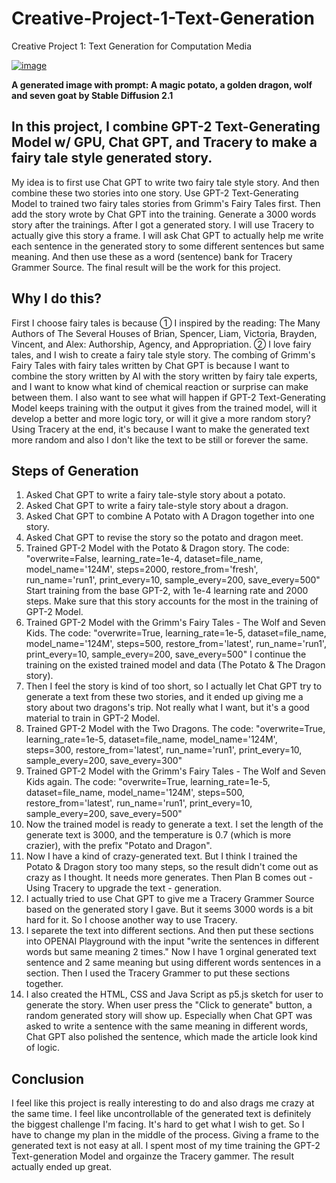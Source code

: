 # Creative-Project-1-Text-Generation
Creative Project 1: Text Generation for Computation Media

<a href="https://ibb.co/DVJmtnT"><img src="https://i.ibb.co/ngG4bSt/image.jpg" alt="image"></a><br />

**A generated image with prompt: A magic potato, a golden dragon, wolf and seven goat by Stable Diffusion 2.1**

## In this project, I combine GPT-2 Text-Generating Model w/ GPU, Chat GPT, and Tracery to make a fairy tale style generated story.
My idea is to first use Chat GPT to write two fairy tale style story. And then combine these two stories into one story. 
Use GPT-2 Text-Generating Model to trained two fairy tales stories from Grimm's Fairy Tales first. Then add the story wrote by Chat GPT into the training. Generate a 3000 words story after the trainings. 
After I got a generated story. I will use Tracery to actually give this story a frame. I will ask Chat GPT to actually help me write each sentence in the generated story to some different sentences but same meaning. And then use these as a word (sentence) bank for Tracery Grammer Source.
The final result will be the work for this project.

## Why I do this?
First I choose fairy tales is because ① I inspired by the reading: The Many Authors of The Several Houses of Brian, Spencer, Liam, Victoria, Brayden, Vincent, and Alex: Authorship, Agency, and Appropriation. ② I love fairy tales, and I wish to create a fairy tale style story.
The combing of Grimm's Fairy Tales with fairy tales written by Chat GPT is because I want to combine the story written by AI with the story written by fairy tale experts, and I want to know what kind of chemical reaction or surprise can make between them.
I also want to see what will happen if GPT-2 Text-Generating Model keeps training with the output it gives from the trained model, will it develop a better and more logic tory, or will it give a more random story?
Using Tracery at the end, it's because I want to make the generated text more random and also I don't like the text to be still or forever the same. 

## Steps of Generation
1. Asked Chat GPT to write a fairy tale-style story about a potato.
2. Asked Chat GPT to write a fairy tale-style story about a dragon.
3. Asked Chat GPT to combine A Potato with A Dragon together into one story.
4. Asked Chat GPT to revise the story so the potato and dragon meet.
5. Trained GPT-2 Model with the Potato & Dragon story. The code:
             "overwrite=False,
              learning_rate=1e-4,
              dataset=file_name,
              model_name='124M',
              steps=2000,
              restore_from='fresh',
              run_name='run1',
              print_every=10,
              sample_every=200,
              save_every=500"
Start training from the base GPT-2, with 1e-4 learning rate and 2000 steps. Make sure that this story accounts for the most in the training of GPT-2 Model.
6. Trained GPT-2 Model with the Grimm's Fairy Tales - The Wolf and Seven Kids. The code:
             "overwrite=True,
              learning_rate=1e-5,
              dataset=file_name,
              model_name='124M',
              steps=500,
              restore_from='latest',
              run_name='run1',
              print_every=10,
              sample_every=200,
              save_every=500"
I continue the training on the existed trained model and data (The Potato & The Dragon story).
7. Then I feel the story is kind of too short, so I actually let Chat GPT try to generate a text from these two stories, and it ended up giving me a story about two dragons's trip. Not really what I want, but it's a good material to train in GPT-2 Model.
8. Trained GPT-2 Model with the Two Dragons. The code:
             "overwrite=True,
              learning_rate=1e-5,
              dataset=file_name,
              model_name='124M',
              steps=300,
              restore_from='latest',
              run_name='run1',
              print_every=10,
              sample_every=200,
              save_every=300"
9. Trained GPT-2 Model with the Grimm's Fairy Tales - The Wolf and Seven Kids again. The code:
             "overwrite=True,
              learning_rate=1e-5,
              dataset=file_name,
              model_name='124M',
              steps=500,
              restore_from='latest',
              run_name='run1',
              print_every=10,
              sample_every=200,
              save_every=500"
10. Now the trained model is ready to generate a text. I set the length of the generate text is 3000, and the temperature is 0.7 (which is more crazier), with the prefix "Potato and Dragon".
11. Now I have a kind of crazy-generated text. But I think I trained the Potato & Dragon story too many steps, so the result didn't come out as crazy as I thought. It needs more generates. Then Plan B comes out - Using Tracery to upgrade the text - generation.
12. I actually tried to use Chat GPT to give me a Tracery Grammer Source based on the generated story I gave. But it seems 3000 words is a bit hard for it. So I choose another way to use Tracery.
13. I separete the text into different sections. And then put these sections into OPENAI Playground with the input "write the sentences in different words but same meaning 2 times." Now I have 1 orginal generated text sentence and 2 same meaning but using different words sentences in a section. Then I used the Tracery Grammer to put these sections together. 
14. I also created the HTML, CSS and Java Script as p5.js sketch for user to generate the story. When user press the "Click to generate" button, a random generated story will show up. Especially when Chat GPT was asked to write a sentence with the same meaning in different words, Chat GPT also polished the sentence, which made the article look kind of logic.

## Conclusion
I feel like this project is really interesting to do and also drags me crazy at the same time. I feel like uncontrollable of the generated text is definitely the biggest challenge I'm facing. It's hard to get what I wish to get. So I have to change my plan in the middle of the process. Giving a frame to the generated text is not easy at all.
I spent most of my time training the GPT-2 Text-generation Model and orgainze the Tracery gammer. The result actually ended up great. 
